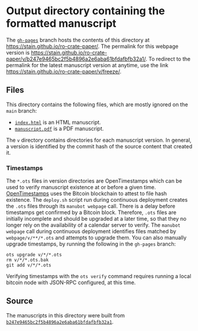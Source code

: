 # Output directory containing the formatted manuscript

The [`gh-pages`](https://github.com/stain/ro-crate-paper/tree/gh-pages) branch hosts the contents of this directory at <https://stain.github.io/ro-crate-paper/>.
The permalink for this webpage version is <https://stain.github.io/ro-crate-paper/v/b247e9465bc2f5b4896a2e6aba61bfdafbfb32a1/>.
To redirect to the permalink for the latest manuscript version at anytime, use the link <https://stain.github.io/ro-crate-paper/v/freeze/>.

## Files

This directory contains the following files, which are mostly ignored on the `main` branch:

+ [`index.html`](index.html) is an HTML manuscript.
+ [`manuscript.pdf`](manuscript.pdf) is a PDF manuscript.

The `v` directory contains directories for each manuscript version.
In general, a version is identified by the commit hash of the source content that created it.

### Timestamps

The `*.ots` files in version directories are OpenTimestamps which can be used to verify manuscript existence at or before a given time.
[OpenTimestamps](https://opentimestamps.org/) uses the Bitcoin blockchain to attest to file hash existence.
The `deploy.sh` script run during continuous deployment creates the `.ots` files through its `manubot webpage` call.
There is a delay before timestamps get confirmed by a Bitcoin block.
Therefore, `.ots` files are initially incomplete and should be upgraded at a later time, so that they no longer rely on the availability of a calendar server to verify.
The `manubot webpage` call during continuous deployment identifies files matched by `webpage/v/**/*.ots` and attempts to upgrade them.
You can also manually upgrade timestamps, by running the following in the `gh-pages` branch:

```shell
ots upgrade v/*/*.ots
rm v/*/*.ots.bak
git add v/*/*.ots
```

Verifying timestamps with the `ots verify` command requires running a local bitcoin node with JSON-RPC configured, at this time.

## Source

The manuscripts in this directory were built from
[`b247e9465bc2f5b4896a2e6aba61bfdafbfb32a1`](https://github.com/stain/ro-crate-paper/commit/b247e9465bc2f5b4896a2e6aba61bfdafbfb32a1).
